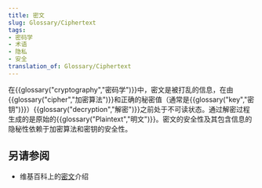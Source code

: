 ```yaml
---
title: 密文
slug: Glossary/Ciphertext
tags:
- 密码学
- 术语
- 隐私
- 安全
translation_of: Glossary/Ciphertext
---
```

在{{glossary("cryptography","密码学")}}中，密文是被打乱的信息，在由{{glossary("cipher","加密算法")}}和正确的秘密值（通常是{{glossary("key","密钥")}}）{{glossary("decryption","解密")}}之前处于不可读状态。通过解密过程生成的是原始的{{glossary("Plaintext","明文")}}。密文的安全性及其包含信息的隐秘性依赖于加密算法和密钥的安全性。

## 另请参阅

- 维基百科上的[密文](https://zh.wikipedia.org/wiki/密文)介绍